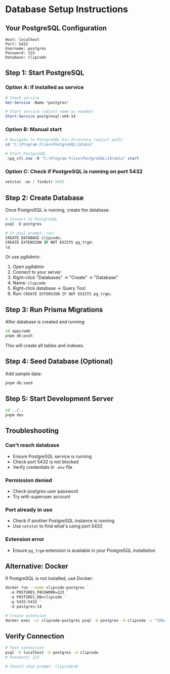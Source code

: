 # Database Setup Instructions

## Your PostgreSQL Configuration

```
Host: localhost
Port: 5432
Username: postgres
Password: 123
Database: clipcode
```

## Step 1: Start PostgreSQL

### Option A: If installed as service
```powershell
# Check service
Get-Service -Name *postgres*

# Start service (adjust name as needed)
Start-Service postgresql-x64-14
```

### Option B: Manual start
```powershell
# Navigate to PostgreSQL bin directory (adjust path)
cd "C:\Program Files\PostgreSQL\14\bin"

# Start PostgreSQL
.\pg_ctl.exe -D "C:\Program Files\PostgreSQL\14\data" start
```

### Option C: Check if PostgreSQL is running on port 5432
```powershell
netstat -an | findstr 5432
```

## Step 2: Create Database

Once PostgreSQL is running, create the database:

```powershell
# Connect to PostgreSQL
psql -U postgres

# In psql prompt, run:
CREATE DATABASE clipcode;
CREATE EXTENSION IF NOT EXISTS pg_trgm;
\q
```

Or use pgAdmin:
1. Open pgAdmin
2. Connect to your server
3. Right-click "Databases" → "Create" → "Database"
4. Name: `clipcode`
5. Right-click database → Query Tool
6. Run: `CREATE EXTENSION IF NOT EXISTS pg_trgm;`

## Step 3: Run Prisma Migrations

After database is created and running:

```bash
cd apps/web
pnpm db:push
```

This will create all tables and indexes.

## Step 4: Seed Database (Optional)

Add sample data:

```bash
pnpm db:seed
```

## Step 5: Start Development Server

```bash
cd ../..
pnpm dev
```

## Troubleshooting

### Can't reach database
- Ensure PostgreSQL service is running
- Check port 5432 is not blocked
- Verify credentials in `.env` file

### Permission denied
- Check postgres user password
- Try with superuser account

### Port already in use
- Check if another PostgreSQL instance is running
- Use `netstat` to find what's using port 5432

### Extension error
- Ensure `pg_trgm` extension is available in your PostgreSQL installation

## Alternative: Docker

If PostgreSQL is not installed, use Docker:

```bash
docker run --name clipcode-postgres `
  -e POSTGRES_PASSWORD=123 `
  -e POSTGRES_DB=clipcode `
  -p 5432:5432 `
  -d postgres:14

# Create extension
docker exec -it clipcode-postgres psql -U postgres -d clipcode -c "CREATE EXTENSION IF NOT EXISTS pg_trgm;"
```

## Verify Connection

```bash
# Test connection
psql -h localhost -U postgres -d clipcode
# Password: 123

# Should show prompt: clipcode=#
```


